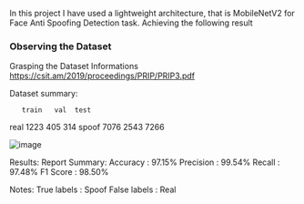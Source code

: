 In this project I have used a  lightweight architecture, that is MobileNetV2 for Face Anti Spoofing Detection task. Achieving the following result

### Observing the Dataset
Grasping the Dataset Informations
https://csit.am/2019/proceedings/PRIP/PRIP3.pdf


Dataset summary: 

       train   val  test
real    1223   405   314
spoof   7076  2543  7266

![image](https://github.com/user-attachments/assets/861a062a-422d-4722-927e-f242b62e47e9)



Results:
Report Summary:
Accuracy	: 97.15%
Precision	: 99.54%
Recall		: 97.48%
F1 Score	: 98.50%

Notes: 
True labels	: Spoof
False labels	: Real
